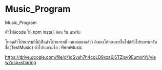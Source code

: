 # Music_Program
Music_Program


ตัวไฟล์code ให้ npm install ก่อน รัน นะครับ 

โหลดตัวโปรแกรมที่นี้(เป็นตัวโปรแกรมที่ เจนออกมาแล้ว)
มีเพลงให้ลองเทสในไฟล์ตัวโปรแกรมครับ ชื่อ(TestMusic)
ตัวโปรแกรมชื่อ : RemMusic

https://drive.google.com/file/d/1dSvuh7h4cgLD9xxa6j6TZjpy9EumxhYj/view?usp=sharing
